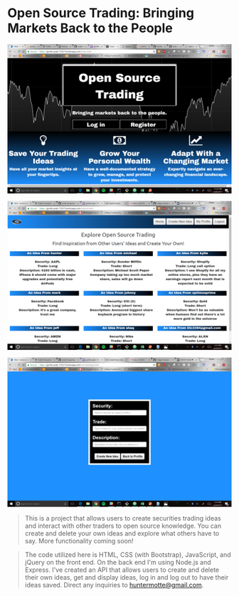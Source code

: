 # Open Source Trading: Bringing Markets Back to the People

![alt text](demo.png)

![alt text](demoExplore.png)

![alt text](demoCreate.png)

> This is a project that allows users to create securities trading ideas and interact with other traders to open source knowledge. You can create and delete your own ideas and explore what others have to say. More functionality coming soon!
>

> The code utilized here is HTML, CSS (with Bootstrap), JavaScript, and jQuery on the front end. On the back end I'm using Node.js and Express. I've created an API that allows users to create and delete their own ideas, get and display ideas, log in and log out to have their ideas saved. Direct any inquiries to huntermotte@gmail.com.
>
